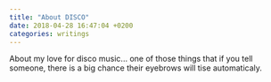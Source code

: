 ```yaml
---
title: "About DISCO"
date: 2018-04-28 16:47:04 +0200
categories: writings
---
```

About my love for disco music... one of those things that if you tell someone, there is a big chance their eyebrows will tise automaticaly.
